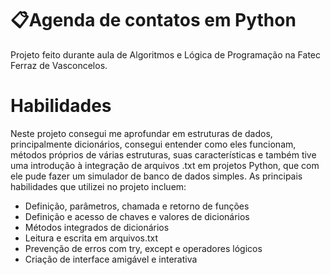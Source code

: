 # 📋Agenda de contatos em Python
Projeto feito durante aula de Algoritmos e Lógica de Programação na Fatec Ferraz de Vasconcelos. 


# Habilidades
Neste projeto consegui me aprofundar em estruturas de dados, principalmente dicionários, consegui entender como eles funcionam, métodos próprios de várias estruturas, suas características e também tive uma introdução à integração de arquivos .txt em projetos Python, que com ele pude fazer um simulador de banco de dados simples. As principais habilidades que utilizei no projeto incluem:
- Definição, parâmetros, chamada e retorno de funções
- Definição e acesso de chaves e valores de dicionários
- Métodos integrados de dicionários
- Leitura e escrita em arquivos.txt
- Prevenção de erros com try, except e operadores lógicos
- Criação de interface amigável e interativa
